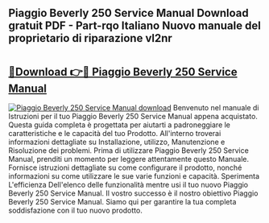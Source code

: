 ## Piaggio Beverly 250 Service Manual Download gratuit PDF - Part-rqo Italiano Nuovo manuale del proprietario di riparazione vl2nr

# <h2><a href="http://dfb54w.blite.top/?on=Piaggio+Beverly+250+Service+Manual">🔗Download 👉🔴 Piaggio Beverly 250 Service Manual</a></h2>

[![Piaggio Beverly 250 Service Manual download](https://i.imgur.com/lujVjoI.png)](http://dfb54w.blite.top/?on=Piaggio+Beverly+250+Service+Manual)
Benvenuto nel manuale di Istruzioni per il tuo Piaggio Beverly 250 Service Manual appena acquistato. Questa guida completa è progettata per aiutarti a padroneggiare le caratteristiche e le capacità del tuo Prodotto. All'interno troverai informazioni dettagliate su Installazione, utilizzo, Manutenzione e Risoluzione dei problemi. Prima di utilizzare Piaggio Beverly 250 Service Manual, prenditi un momento per leggere attentamente questo Manuale. Fornisce istruzioni dettagliate su come configurare il prodotto, nonché informazioni su come utilizzare le sue varie funzioni e capacità. Sperimenta L'efficienza Dell'elenco delle funzionalità mentre usi il tuo nuovo Piaggio Beverly 250 Service Manual. Il vostro successo è il nostro obiettivo Piaggio Beverly 250 Service Manual. Siamo qui per garantire la tua completa soddisfazione con il tuo nuovo prodotto.
